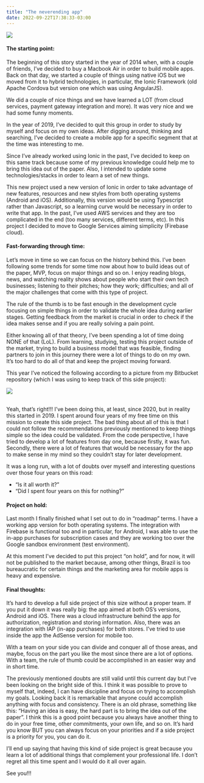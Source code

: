 ```yaml
---
title: "The neverending app"
date: 2022-09-22T17:38:33-03:00
---
```


<img style="display: block; margin: auto;" src="/blog/app.webp"/>

#### The starting point:
The beginning of this story started in the year of 2014 when, with a couple of friends, I’ve decided to buy a Macbook Air in order to build mobile apps. Back on that day, we started a couple of things using native iOS but we moved from it to hybrid technologies, in particular, the Ionic Framework (old Apache Cordova but version one which was using AngularJS).

We did a couple of nice things and we have learned a LOT (from cloud services, payment gateway integration and more). It was very nice and we had some funny moments.

In the year of 2019, I’ve decided to quit this group in order to study by myself and focus on my own ideas. After digging around, thinking and searching, I’ve decided to create a mobile app for a specific segment that at the time was interesting to me.

Since I’ve already worked using Ionic in the past, I’ve decided to keep on this same track because some of my previous knowledge could help me to bring this idea out of the paper. Also, I intended to update some technologies/stacks in order to learn a set of new things.

This new project used a new version of Ionic in order to take advantage of new features, resources and new styles from both operating systems (Android and iOS). Additionally, this version would be using Typescript rather than Javascript, so a learning curve would be necessary in order to write that app. In the past, I’ve used AWS services and they are too complicated in the end (too many services, different terms, etc). In this project I decided to move to Google Services aiming simplicity (Firebase cloud).

#### Fast-forwarding through time:
Let’s move in time so we can focus on the history behind this. I’ve been following some trends for some time now about how to build ideas out of the paper, MVP, focus on major things and so on. I enjoy reading blogs, news, and watching reality shows about people who start their own tech businesses; listening to their pitches; how they work; difficulties; and all of the major challenges that come with this type of project.

The rule of the thumb is to be fast enough in the development cycle focusing on simple things in order to validate the whole idea during earlier stages. Getting feedback from the market is crucial in order to check if the idea makes sense and if you are really solving a pain point.

Either knowing all of that theory, I’ve been spending a lot of time doing NONE of that (LoL). From learning, studying, testing this project outside of the market, trying to build a business model that was feasible, finding partners to join in this journey there were a lot of things to do on my own. It’s too hard to do all of that and keep the project moving forward.

This year I’ve noticed the following according to a picture from my Bitbucket repository (which I was using to keep track of this side project):

<img style="display: block; margin: auto;" src="/blog/commit.webp"/><br>

Yeah, that’s right!!! I’ve been doing this, at least, since 2020, but in reality this started in 2019. I spent around four years of my free time on this mission to create this side project. The bad thing about all of this is that I could not follow the recommendations previously mentioned to keep things simple so the idea could be validated. From the code perspective, I have tried to develop a lot of features from day one, because firstly, it was fun. Secondly, there were a lot of features that would be necessary for the app to make sense in my mind so they couldn’t stay for later development.

It was a long run, with a lot of doubts over myself and interesting questions over those four years on this road:

- “Is it all worth it?”
- “Did I spent four years on this for nothing?”

#### Project on hold:
Last month I finally finished what I set out to do in “roadmap” terms. I have a working app version for both operating systems. The integration with Firebase is functional too and in particular, for Android, I was able to use the in-app purchases for subscription cases and they are working too over the Google sandbox environment (test environment).

At this moment I’ve decided to put this project “on hold”, and for now, it will not be published to the market because, among other things, Brazil is too bureaucratic for certain things and the marketing area for mobile apps is heavy and expensive.

#### Final thoughts:
It’s hard to develop a full side project of this size without a proper team. If you put it down it was really big: the app aimed at both OS’s versions, Android and iOS. There was a cloud infrastructure behind the app for authorization, registration and storing information. Also, there was an integration with IAP (in-app purchases) for both stores. I’ve tried to use inside the app the AdSense version for mobile too.

With a team on your side you can divide and conquer all of those areas, and maybe, focus on the part you like the most since there are a lot of options. With a team, the rule of thumb could be accomplished in an easier way and in short time.

The previously mentioned doubts are still valid until this current day but I’ve been looking on the bright side of this. I think it was possible to prove to myself that, indeed, I can have discipline and focus on trying to accomplish my goals. Looking back it is remarkable that anyone could accomplish anything with focus and consistency. There is an old phrase, something like this: “Having an idea is easy, the hard part is to bring the idea out of the paper”. I think this is a good point because you always have another thing to do in your free time, other commitments, your own life, and so on. It’s hard you know BUT you can always focus on your priorities and if a side project is a priority for you, you can do it.

I’ll end up saying that having this kind of side project is great because you learn a lot of additional things that complement your professional life. I don’t regret all this time spent and I would do it all over again.

See you!!!